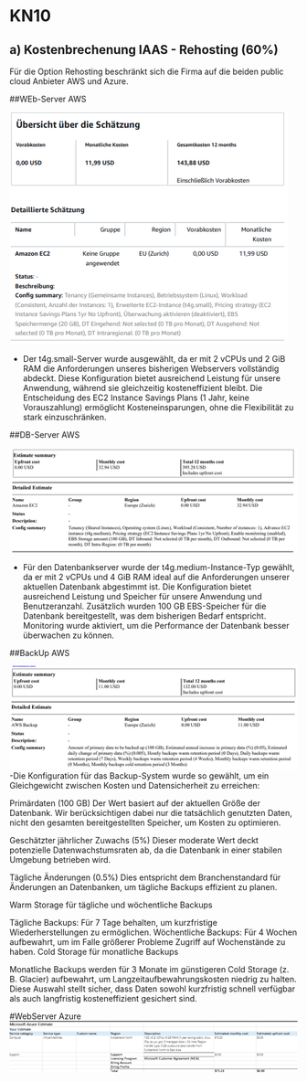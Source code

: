 # KN10
## a) Kostenbrechenung IAAS - Rehosting (60%)
Für die Option Rehosting beschränkt sich die Firma auf die beiden public cloud Anbieter AWS und Azure.

##WEb-Server AWS

![Web-Server](Bilder/kN10/WebServer.png)

- Der t4g.small-Server wurde ausgewählt, da er mit 2 vCPUs und 2 GiB RAM die Anforderungen unseres bisherigen Webservers vollständig abdeckt. Diese Konfiguration bietet ausreichend Leistung für unsere Anwendung, während sie gleichzeitig kosteneffizient bleibt. Die Entscheidung  des EC2 Instance Savings Plans (1 Jahr, keine Vorauszahlung) ermöglicht Kosteneinsparungen, ohne die Flexibilität zu stark einzuschränken.
  
##DB-Server AWS

 ![DB-Server](Bilder/kN10/DBServer.png)
 - Für den Datenbankserver wurde der t4g.medium-Instance-Typ gewählt, da er mit 2 vCPUs und 4 GiB RAM ideal auf die Anforderungen unserer aktuellen Datenbank abgestimmt ist. Die Konfiguration bietet ausreichend Leistung und Speicher für unsere Anwendung und Benutzeranzahl.  Zusätzlich wurden 100 GB EBS-Speicher für die Datenbank bereitgestellt, was dem bisherigen Bedarf entspricht. Monitoring wurde aktiviert, um die Performance der Datenbank besser überwachen zu können.

##BackUp AWS

 ![DB-Server](Bilder/kN10/Backup.png)
 -Die Konfiguration für das Backup-System wurde so gewählt, um ein Gleichgewicht zwischen Kosten und Datensicherheit zu erreichen:

Primärdaten (100 GB)
Der Wert basiert auf der aktuellen Größe der Datenbank. Wir berücksichtigen dabei nur die tatsächlich genutzten Daten, nicht den gesamten bereitgestellten Speicher, um Kosten zu optimieren.

Geschätzter jährlicher Zuwachs (5%)
Dieser moderate Wert deckt potenzielle Datenwachstumsraten ab, da die Datenbank in einer stabilen Umgebung betrieben wird.

Tägliche Änderungen (0.5%)
Dies entspricht dem Branchenstandard für Änderungen an Datenbanken, um tägliche Backups effizient zu planen.

Warm Storage für tägliche und wöchentliche Backups

Tägliche Backups: Für 7 Tage behalten, um kurzfristige Wiederherstellungen zu ermöglichen.
Wöchentliche Backups: Für 4 Wochen aufbewahrt, um im Falle größerer Probleme Zugriff auf Wochenstände zu haben.
Cold Storage für monatliche Backups

Monatliche Backups werden für 3 Monate im günstigeren Cold Storage (z. B. Glacier) aufbewahrt, um Langzeitaufbewahrungskosten niedrig zu halten.
Diese Auswahl stellt sicher, dass Daten sowohl kurzfristig schnell verfügbar als auch langfristig kosteneffizient gesichert sind.

#WebServer Azure
 ![Web-Server](Bilder/kN10/A_WebServer.png)

 
 



